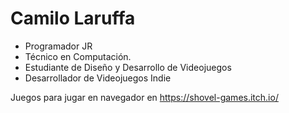 # Camilo Laruffa
- Programador JR
- Técnico en Computación.
- Estudiante de Diseño y Desarrollo de Videojuegos
- Desarrollador de Videojuegos Indie

Juegos para jugar en navegador en https://shovel-games.itch.io/
